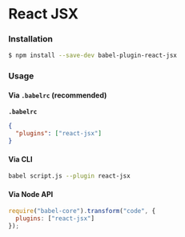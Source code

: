 # React JSX

### Installation

```sh
$ npm install --save-dev babel-plugin-react-jsx
```

### Usage

#### Via `.babelrc` (recommended)

**`.babelrc`**

```json
{
  "plugins": ["react-jsx"]
}
```

#### Via CLI

```sh
babel script.js --plugin react-jsx
```

#### Via Node API

```js
require("babel-core").transform("code", {
  plugins: ["react-jsx"]
});
```

